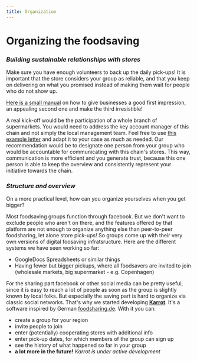 ```yaml
---
title: Organization
---
```


# Organizing the foodsaving
### <div class="fa fa-briefcase"></div> _Building sustainable relationships with stores_

Make sure you have enough volunteers to back up the daily pick-ups! It is important that the store considers your group as reliable, and that you keep on delivering on what you promised instead of making them wait for people who do not show up.

[Here is a small manual](https://yunity.atlassian.net/wiki/spaces/FSINT/pages/46203075/How+to+build+and+maintain+cooperations+with+stores) on how to give businesses a good first impression, an appealing second one and make the third irresistible!

A real kick-off would be the participation of a whole branch of supermarkets. You would need to address the key account manager of this chain and not simply the local management team. Feel free to use [this example letter](https://yunity.atlassian.net/wiki/spaces/FSINT/pages/93497044/Example+letter+to+a+chain+HQ) and adapt it to your case as much as needed. Our recommendation would be to designate one person from your group who would be accountable for communicating with this chain's stores. This way, communication is more efficient and you generate trust, because this one person is able to keep the overview and consistently represent your initiative towards the chain.

### <div class="fa fa-calendar-check-o"></div> _Structure and overview_

On a more practical level, how can you organize yourselves when you get bigger?

Most foodsaving groups function through facebook. But we don't want to exclude people who aren't on there, and the features offered by that platform are not enough to organize anything else than peer-to-peer foodsharing, let alone store pick-ups! So groups come up with their very own versions of digital foosaving infratsructure. Here are the different systems we have seen working so far:

* GoogleDocs Spreadsheets or similar things
* Having fewer but bigger pickups, where all foodsavers are invited to join (wholesale markets, big supermarket - e.g. Copenhagen)

For the sharing part facebook or other social media can be pretty useful, since it is easy to reach a lot of people as soon as the group is slightly known by local folks. But especially the saving part is hard to organize via classic social networks. That's why we started developing **[Karrot](https://blog.foodsaving.world/2017/05/11/walkthrough.html)**. It's a software inspired by German [foodsharing.de](https://foodsharing.de/). With it you can:
* create a group for your region
* invite people to join
* enter (potentially) cooperating stores with additional info
* enter pick-up dates, for which members of the group can sign up
* see the history of what happened so far in your group
* **a lot more in the future!** _Karrot is under active development_
